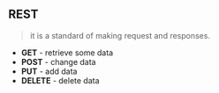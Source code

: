 ## REST

> it is a standard of making request and responses.

- **GET** - retrieve some data
- **POST** - change data
- **PUT** - add data
- **DELETE** - delete data
